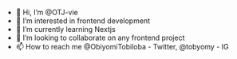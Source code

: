 - 👋 Hi, I’m @OTJ-vie
- 👀 I’m interested in frontend development
- 🌱 I’m currently learning Nextjs
- 💞️ I’m looking to collaborate on any frontend project
- 📫 How to reach me @ObiyomiTobiloba - Twitter, @tobyomy - IG

<!---
OTJ-vie/OTJ-vie is a ✨ special ✨ repository because its `README.md` (this file) appears on your GitHub profile.
You can click the Preview link to take a look at your changes.
--->
